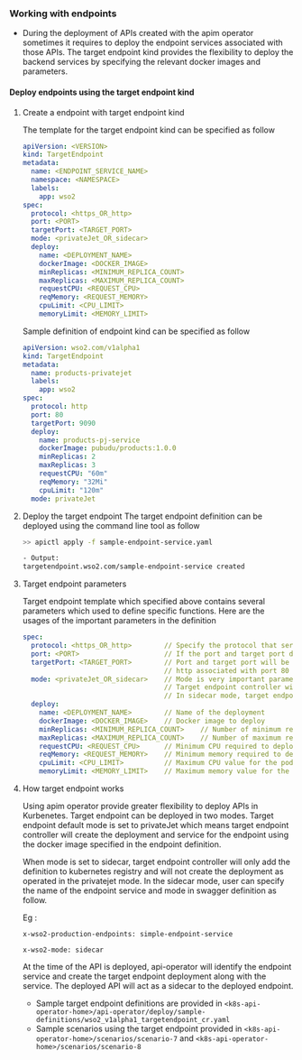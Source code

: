 ### Working with endpoints 

- During the deployment of APIs created with the apim operator sometimes it requires to deploy the endpoint services
  associated with those APIs. The target endpoint kind provides the flexibility to deploy the backend services by specifying the 
  relevant docker images and parameters. 

#### Deploy endpoints using the target endpoint kind
   
1. Create a endpoint with target endpoint kind
   
   The template for the target endpoint kind can be specified as follow
    
   ```yaml
   apiVersion: <VERSION>
   kind: TargetEndpoint
   metadata:
     name: <ENDPOINT_SERVICE_NAME>
     namespace: <NAMESPACE>
     labels:
       app: wso2
   spec:
     protocol: <https_OR_http>
     port: <PORT>
     targetPort: <TARGET_PORT>
     mode: <privateJet_OR_sidecar>
     deploy:
       name: <DEPLOYMENT_NAME>
       dockerImage: <DOCKER_IMAGE>
       minReplicas: <MINIMUM_REPLICA_COUNT>
       maxReplicas: <MAXIMUM_REPLICA_COUNT>
       requestCPU: <REQUEST_CPU>
       reqMemory: <REQUEST_MEMORY>
       cpuLimit: <CPU_LIMIT>
       memoryLimit: <MEMORY_LIMIT>
   ```
   
   Sample definition of endpoint kind can be specified as follow
   
    ```yaml
    apiVersion: wso2.com/v1alpha1
    kind: TargetEndpoint
    metadata:
      name: products-privatejet
      labels:
        app: wso2
    spec:
      protocol: http
      port: 80
      targetPort: 9090
      deploy:
        name: products-pj-service
        dockerImage: pubudu/products:1.0.0
        minReplicas: 2
        maxReplicas: 3
        requestCPU: "60m"
        reqMemory: "32Mi"
        cpuLimit: "120m"
      mode: privateJet
    ```

1. Deploy the target endpoint
    The target endpoint definition can be deployed using the command line tool as follow
    
    ```sh
    >> apictl apply -f sample-endpoint-service.yaml
   
    - Output:
    targetendpoint.wso2.com/sample-endpoint-service created
    ```        
    
1. Target endpoint parameters
    
    Target endpoint template which specified above contains several parameters which used to define specific functions.
    Here are the usages of the important parameters in the definition
    
   ```yaml
   spec:
     protocol: <https_OR_http>        // Specify the protocol that service should be exposed
     port: <PORT>                     // If the port and target port do not specified, depend on the protocol type
     targetPort: <TARGET_PORT>        // Port and target port will be assigned. https associated with port 443 and target port 443 and
                                      // http associated with port 80 and target port 80
     mode: <privateJet_OR_sidecar>    // Mode is very important paramets in the target endpoint kind. If the mode is set to privateJet
                                      // Target endpoint controller will create the endpoint deployment along with the service.
                                      // In sidecar mode, target endpoint controller only add the endpoint definition but no deployment will be created
     deploy:
       name: <DEPLOYMENT_NAME>        // Name of the deployment
       dockerImage: <DOCKER_IMAGE>    // Docker image to deploy
       minReplicas: <MINIMUM_REPLICA_COUNT>    // Number of minimum replicas that should be deployed
       maxReplicas: <MAXIMUM_REPLICA_COUNT>    // Number of maximum replicas that should be deployed
       requestCPU: <REQUEST_CPU>      // Minimum CPU required to deploy the pod
       reqMemory: <REQUEST_MEMORY>    // Minimum memory required to deploy the pod
       cpuLimit: <CPU_LIMIT>          // Maximum CPU value for the pod can survive
       memoryLimit: <MEMORY_LIMIT>    // Maximum memory value for the pod can survive
   ```
    
1. How target endpoint works
    
    Using apim operator provide greater flexibility to deploy APIs in Kurbenetes. Target endpoint can be deployed in two modes. Target endpoint
    default mode is set to privateJet which means target endpoint controller will create the deployment and service for the endpoint using the
    docker image specified in the endpoint definition. 
    
    When mode is set to sidecar, target endpoint controller will only add the definition to kubernetes registry and will not create the deployment
    as operated in the privatejet mode. In the sidecar mode, user can specify the name of the endpoint service and mode in swagger definition as follow.
      
    Eg :<br>
    
    ```
    x-wso2-production-endpoints: simple-endpoint-service 
    
    x-wso2-mode: sidecar   
    ```    
    At the time of the API is deployed, api-operator will identify the endpoint service and create the target endpoint deployment along with the
    service. The deployed API will act as a sidecar to the deployed endpoint.

   - Sample target endpoint definitions are provided in `<k8s-api-operator-home>/api-operator/deploy/sample-definitions/wso2_v1alpha1_targetendpoint_cr.yaml`
   - Sample scenarios using the target endpoint provided in `<k8s-api-operator-home>/scenarios/scenario-7` and `<k8s-api-operator-home>/scenarios/scenario-8`